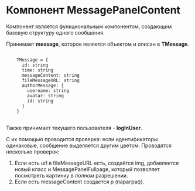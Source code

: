 # Компонент MessagePanelContent

Компонент является функциональным компонентом, создающим базовую структуру одного сообщения.

Принимает **message**, которое является объектом и описан в **TMessage**. 

<pre>
<code>
    TMessage = {
      id: string
      time: string
      messageContent: string
      fileMessageURL: string
      authorMessage: {
        username: string
        avatar: string
        id: string
      }
    }
</code>
</pre>


Также принимает текущего пользователя - **logInUser**.

С их помощью проводится проверка: если идентификаторы одинаковые, сообщение выделяется другим цветом.
Проводятся несколько проверок:
1. Если есть url в fileMessageURL есть, создаётся img, добавляется новый класс и MessagePanelFullpage,
который позволяет посмотреть картинку в *полном* разрешении. 
2. Если есть messageContent создается p (параграф).



